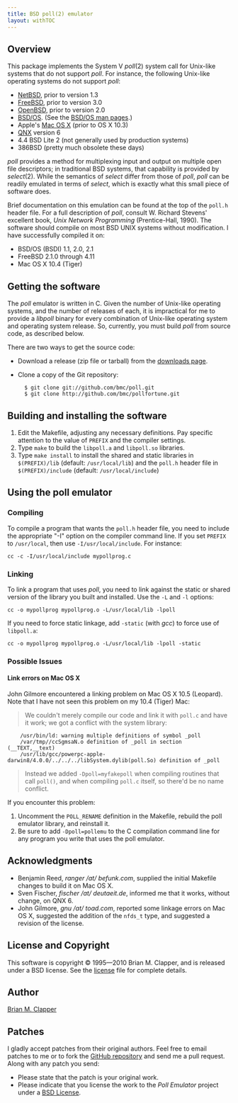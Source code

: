 ```yaml
---
title: BSD poll(2) emulator
layout: withTOC
---
```


## Overview

This package implements the System V *poll*(2) system call for Unix-like
systems that do not support *poll*. For instance, the following Unix-like
operating systems do not support *poll*:

* [NetBSD][], prior to version 1.3
* [FreeBSD][], prior to version 3.0
* [OpenBSD][], prior to version 2.0
* [BSD/OS][]. (See the [BSD/OS man pages][].)
* Apple's [Mac OS X][] (prior to OS X 10.3)
* [QNX][] version 6
* 4\.4 BSD Lite 2 (not generally used by production systems)
* 386BSD (pretty much obsolete these days)

[NetBSD]: http://www.NetBSD.org/
[FreeBSD]: http://www.freebsd.org/
[OpenBSD]: http://www.openbsd.org/
[BSD/OS]: http://www.bsdi.com/
[BSD/OS man pages]: http://www.bsdi.com/bsdi-man
[Mac OS X]: http://www.apple.com/macosx/
[QNX]: http://www.qnx.com/

*poll* provides a method for multiplexing input and output on multiple open
file descriptors; in traditional BSD systems, that capability is provided
by *select*(2). While the semantics of *select* differ from those of
*poll*, *poll* can be readily emulated in terms of *select*, which is
exactly what this small piece of software does.

Brief documentation on this emulation can be found at the top of the
`poll.h` header file. For a full description of *poll*, consult W. Richard
Stevens' excellent book, *Unix Network Programming* (Prentice-Hall, 1990).
The software should compile on most BSD UNIX systems without modification.
I have successfully compiled it on:

* BSD/OS (BSDI) 1.1, 2.0, 2.1
* FreeBSD 2.1.0 through 4.11
* Mac OS X 10.4 (Tiger)

## Getting the software

The *poll* emulator is written in C. Given the number of Unix-like
operating systems, and the number of releases of each, it is impractical
for me to provide a *libpoll* binary for every combination of Unix-like
operating system and operating system release. So, currently, you must
build *poll* from source code, as described below.

There are two ways to get the source code:

* Download a release (zip file or tarball) from the [downloads page][].
* Clone a copy of the Git repository:

        $ git clone git://github.com/bmc/poll.git
        $ git clone http://github.com/bmc/pollfortune.git


[downloads page]: http://github.com/bmc/poll/downloads

## Building and installing the software

1. Edit the Makefile, adjusting any necessary definitions. Pay specific
   attention to the value of `PREFIX` and the compiler settings.
2. Type `make` to build the `libpoll.a` and `libpoll.so` libraries.
3. Type `make install` to install the shared and static libraries in
   `$(PREFIX)/lib` (default: `/usr/local/lib`) and the `poll.h` header file
   in `$(PREFIX)/include` (default: `/usr/local/include`)

## Using the poll emulator

### Compiling

To compile a program that wants the `poll.h` header file, you need to include
the appropriate "-I" option on the compiler command line. If you set `PREFIX`
to `/usr/local`, then use `-I/usr/local/include`. For instance:

    cc -c -I/usr/local/include mypollprog.c

### Linking

To link a program that uses *poll*, you need to link against the static or
shared version of the library you built and installed. Use the `-L` and
`-l` options:

    cc -o mypollprog mypollprog.o -L/usr/local/lib -lpoll

If you need to force static linkage, add `-static` (with *gcc*) to force use
of `libpoll.a`:

    cc -o mypollprog mypollprog.o -L/usr/local/lib -lpoll -static

### Possible Issues

#### Link errors on Mac OS X

John Gilmore encountered a linking problem on Mac OS X 10.5 (Leopard). Note
that I have not seen this problem on my 10.4 (Tiger) Mac:

> We couldn't merely compile our code and link it with `poll.c` and have
> it work; we got a conflict with the system library:
>
        /usr/bin/ld: warning multiple definitions of symbol _poll
        /var/tmp//ccSgmsaN.o definition of _poll in section (__TEXT,__text)
        /usr/lib/gcc/powerpc-apple-darwin8/4.0.0/../../../libSystem.dylib(poll.So) definition of _poll

> Instead we added `-Dpoll=myfakepoll` when compiling routines that call
> `poll()`, and when compiling `poll.c` itself, so there'd be no name
> conflict.

If you encounter this problem:

1. Uncomment the `POLL_RENAME` definition in the Makefile, rebuild the
   poll emulator library, and reinstall it.
2. Be sure to add `-Dpoll=pollemu` to the C compilation command line for
   any program you write that uses the poll emulator.

## Acknowledgments

* Benjamin Reed, *ranger /at/ befunk.com*, supplied the initial Makefile
  changes to build it on Mac OS X.
* Sven Fischer, *fischer /at/ deutaeit.de*, informed me that it works,
  without change, on QNX 6.
* John Gilmore, *gnu /at/ toad.com*, reported some linkage errors on Mac OS
  X, suggested the addition of the `nfds_t` type, and suggested a revision of
  the license.

## License and Copyright

This software is copyright &copy; 1995—2010 Brian M. Clapper, and is released
under a BSD license. See the [license][] file for complete details.

[license]: license.html

## Author

[Brian M. Clapper][]

## Patches

I gladly accept patches from their original authors. Feel free to email
patches to me or to fork the [GitHub repository][] and send me a pull
request. Along with any patch you send:

* Please state that the patch is your original work.
* Please indicate that you license the work to the *Poll Emulator*
  project under a [BSD License][license].

[GitHub repository]: http://github.com/bmc/poll
[Brian M. Clapper]: mailto:bmc@clapper.org
